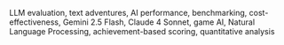 LLM evaluation, text adventures, AI performance, benchmarking, cost-effectiveness, Gemini 2.5 Flash, Claude 4 Sonnet, game AI, Natural Language Processing, achievement-based scoring, quantitative analysis
